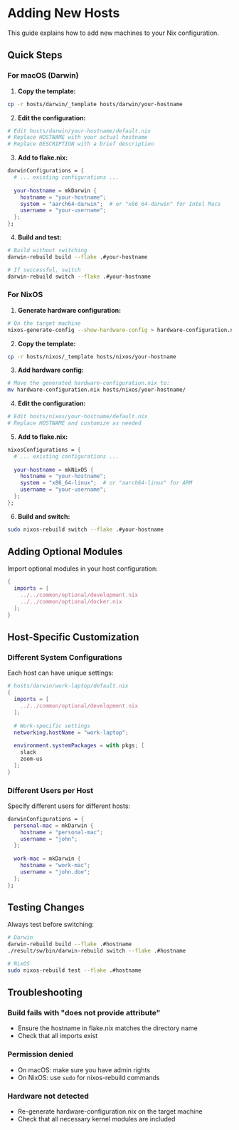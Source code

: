 # Adding New Hosts

This guide explains how to add new machines to your Nix configuration.

## Quick Steps

### For macOS (Darwin)

1. **Copy the template:**
```bash
cp -r hosts/darwin/_template hosts/darwin/your-hostname
```

2. **Edit the configuration:**
```bash
# Edit hosts/darwin/your-hostname/default.nix
# Replace HOSTNAME with your actual hostname
# Replace DESCRIPTION with a brief description
```

3. **Add to flake.nix:**
```nix
darwinConfigurations = {
  # ... existing configurations ...
  
  your-hostname = mkDarwin {
    hostname = "your-hostname";
    system = "aarch64-darwin";  # or "x86_64-darwin" for Intel Macs
    username = "your-username";
  };
};
```

4. **Build and test:**
```bash
# Build without switching
darwin-rebuild build --flake .#your-hostname

# If successful, switch
darwin-rebuild switch --flake .#your-hostname
```

### For NixOS

1. **Generate hardware configuration:**
```bash
# On the target machine
nixos-generate-config --show-hardware-config > hardware-configuration.nix
```

2. **Copy the template:**
```bash
cp -r hosts/nixos/_template hosts/nixos/your-hostname
```

3. **Add hardware config:**
```bash
# Move the generated hardware-configuration.nix to:
mv hardware-configuration.nix hosts/nixos/your-hostname/
```

4. **Edit the configuration:**
```bash
# Edit hosts/nixos/your-hostname/default.nix
# Replace HOSTNAME and customize as needed
```

5. **Add to flake.nix:**
```nix
nixosConfigurations = {
  # ... existing configurations ...
  
  your-hostname = mkNixOS {
    hostname = "your-hostname";
    system = "x86_64-linux";  # or "aarch64-linux" for ARM
    username = "your-username";
  };
};
```

6. **Build and switch:**
```bash
sudo nixos-rebuild switch --flake .#your-hostname
```

## Adding Optional Modules

Import optional modules in your host configuration:

```nix
{
  imports = [
    ../../common/optional/development.nix
    ../../common/optional/docker.nix
  ];
}
```

## Host-Specific Customization

### Different System Configurations

Each host can have unique settings:

```nix
# hosts/darwin/work-laptop/default.nix
{
  imports = [
    ../../common/optional/development.nix
  ];
  
  # Work-specific settings
  networking.hostName = "work-laptop";
  
  environment.systemPackages = with pkgs; [
    slack
    zoom-us
  ];
}
```

### Different Users per Host

Specify different users for different hosts:

```nix
darwinConfigurations = {
  personal-mac = mkDarwin {
    hostname = "personal-mac";
    username = "john";
  };
  
  work-mac = mkDarwin {
    hostname = "work-mac";
    username = "john.doe";
  };
};
```

## Testing Changes

Always test before switching:

```bash
# Darwin
darwin-rebuild build --flake .#hostname
./result/sw/bin/darwin-rebuild switch --flake .#hostname

# NixOS
sudo nixos-rebuild test --flake .#hostname
```

## Troubleshooting

### Build fails with "does not provide attribute"

- Ensure the hostname in flake.nix matches the directory name
- Check that all imports exist

### Permission denied

- On macOS: make sure you have admin rights
- On NixOS: use `sudo` for nixos-rebuild commands

### Hardware not detected

- Re-generate hardware-configuration.nix on the target machine
- Check that all necessary kernel modules are included
